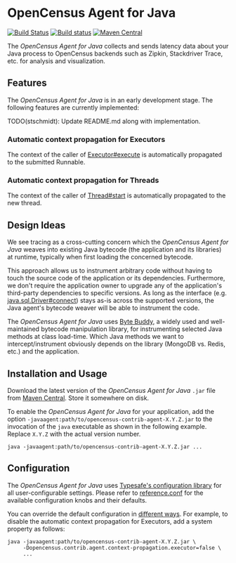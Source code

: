 # OpenCensus Agent for Java

[![Build Status][travis-image]][travis-url] [![Build status][appveyor-image]][appveyor-url] [![Maven Central][maven-image]][maven-url]

The *OpenCensus Agent for Java* collects and sends latency data about your Java process to
OpenCensus backends such as Zipkin, Stackdriver Trace, etc. for analysis and visualization.


## Features

The *OpenCensus Agent for Java* is in an early development stage. The following features are
currently implemented:

TODO(stschmidt): Update README.md along with implementation.


### Automatic context propagation for Executors

The context of the caller of [Executor#execute](https://docs.oracle.com/javase/8/docs/api/java/util/concurrent/Executor.html#execute-java.lang.Runnable-)
is automatically propagated to the submitted Runnable.


### Automatic context propagation for Threads

The context of the caller of [Thread#start](https://docs.oracle.com/javase/8/docs/api/java/lang/Thread.html#start--)
is automatically propagated to the new thread.


## Design Ideas

We see tracing as a cross-cutting concern which the *OpenCensus Agent for Java* weaves into
existing Java bytecode (the application and its libraries) at runtime, typically when first loading
the concerned bytecode.

This approach allows us to instrument arbitrary code without having to touch the source code of the
application or its dependencies. Furthermore, we don't require the application owner to upgrade any
of the application's third-party dependencies to specific versions. As long as the interface (e.g.
[java.sql.Driver#connect](https://docs.oracle.com/javase/8/docs/api/java/sql/Driver.html#connect-java.lang.String-java.util.Properties-))
stays as-is across the supported versions, the Java agent's bytecode weaver will be able to
instrument the code.

The *OpenCensus Agent for Java* uses [Byte Buddy](http://bytebuddy.net/), a widely used and
well-maintained bytecode manipulation library, for instrumenting selected Java methods at class
load-time. Which Java methods we want to intercept/instrument obviously depends on the library
(MongoDB vs. Redis, etc.) and the application.


## Installation and Usage

Download the latest version of the *OpenCensus Agent for Java* `.jar` file
from [Maven Central][maven-url]. Store it somewhere on disk.

To enable the *OpenCensus Agent for Java* for your application, add the option
`-javaagent:path/to/opencensus-contrib-agent-X.Y.Z.jar` to the invocation of the `java`
executable as shown in the following example. Replace `X.Y.Z` with the actual version number.

```shell
java -javaagent:path/to/opencensus-contrib-agent-X.Y.Z.jar ...
```


## Configuration

The *OpenCensus Agent for Java* uses [Typesafe's configuration
library](https://github.com/lightbend/config) for all user-configurable settings. Please refer to
[reference.conf](src/main/resources/reference.conf) for the available configuration knobs and their
defaults.

You can override the default configuration in [different
ways](https://github.com/lightbend/config#standard-behavior). For example, to disable the automatic
context propagation for Executors, add a system property as follows:

```shell
java -javaagent:path/to/opencensus-contrib-agent-X.Y.Z.jar \
     -Dopencensus.contrib.agent.context-propagation.executor=false \
     ...
```


[travis-image]: https://travis-ci.org/census-instrumentation/opencensus-java.svg?branch=master
[travis-url]: https://travis-ci.org/census-instrumentation/opencensus-java
[appveyor-image]: https://ci.appveyor.com/api/projects/status/hxthmpkxar4jq4be/branch/master?svg=true
[appveyor-url]: https://ci.appveyor.com/project/instrumentationjavateam/opencensus-java/branch/master
[maven-image]: https://maven-badges.herokuapp.com/maven-central/io.opencensus/opencensus-contrib-agent/badge.svg
[maven-url]: https://maven-badges.herokuapp.com/maven-central/io.opencensus/opencensus-contrib-agent
